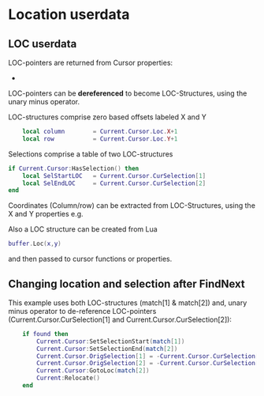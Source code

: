 # Location userdata

## LOC userdata

LOC-pointers are returned from Cursor properties:

-  

LOC-pointers can be __dereferenced__ to become LOC-Structures, using the unary minus operator.

LOC-structures comprise zero based offsets labeled X and Y

````lua
    local column        = Current.Cursor.Loc.X+1
    local row           = Current.Cursor.Loc.Y+1
````

Selections comprise a table of two LOC-structures

````lua
if Current.Cursor:HasSelection() then
    local SelStartLOC   = Current.Cursor.CurSelection[1]
    local SelEndLOC     = Current.Cursor.CurSelection[2]
end
````

Coordinates (Column/row) can be extracted from LOC-Structures, using the X and Y properties e.g.




Also a LOC structure can be created from Lua

````lua
buffer.Loc(x,y)
````

and then passed to cursor functions or properties.


## Changing location and selection after FindNext

This example uses both LOC-structures (match[1] & match[2]) and, unary minus operator to de-reference LOC-pointers (Current.Cursor.CurSelection[1] and Current.Cursor.CurSelection[2]):

````lua
    if found then
        Current.Cursor:SetSelectionStart(match[1])
        Current.Cursor:SetSelectionEnd(match[2])
        Current.Cursor.OrigSelection[1] = -Current.Cursor.CurSelection[1]
        Current.Cursor.OrigSelection[2] = -Current.Cursor.CurSelection[2]
        Current.Cursor:GotoLoc(match[2])
        Current:Relocate()
    end
````